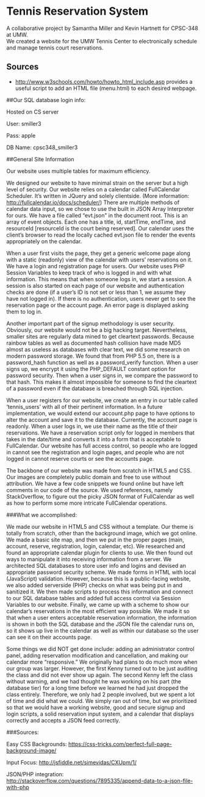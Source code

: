 # Tennis Reservation System

A collaborative project by Samantha Miller and Kevin Hartnett for CPSC-348 at UMW.  
We created a website for the UMW Tennis Center to electronically schedule and manage tennis court reservations.

## Sources

* http://www.w3schools.com/howto/howto_html_include.asp provides a useful script to add an HTML file (menu.html) to each desired webpage.

##Our SQL database login info:

Hosted on CS server

User: smiller3

Pass: apple

DB Name: cpsc348_smiller3

##General Site Information

Our website uses multiple tables for maximum efficiency.

We designed our website to have minimal strain on the server but a high level of security. Our website relies on a calendar called FullCalendar Scheduler. It’s written in JQuery and solely clientside. (More information: http://fullcalendar.io/docs/scheduler/) There are multiple methods of calendar data input, so we chose to use the built in JSON Array Interpreter for ours. We have a file called “evt.json” in the document root. This is an array of event objects. Each one has a title, id, startTime, endTime, and resourceId [resourceId is the court being reserved]. Our calendar uses the client’s browser to read the locally cached evt.json file to render the events appropriately on the calendar.

When a user first visits the page, they get a generic welcome page along with a static (readonly) view of the calendar with users’ reservations on it. We have a login and registration page for users. Our website uses PHP Session Variables to keep track of who is logged in and with what information. This means that when someone logs in, we start a session. A session is also started on each page of our website and authentication checks are done (if a user’s ID is not set or less than 1, we assume they have not logged in). If there is no authentication, users never get to see the reservation page or the account page. An error page is displayed asking them to log in.

Another important part of the signup methodology is user security. Obviously, our website would not be a big hacking target. Nevertheless, smaller sites are regularly data mined to get cleartext passwords. Because rainbow tables as well as documented hash collision have made MD5 almost as useless as databases with clear text, we did some research on modern password storage. We found that from PHP 5.5 on, there is a password_hash function as well as a password_verify function. When a user signs up, we encrypt it using the PHP_DEFAULT constant option for password security. Then when a user signs in, we compare the password to that hash. This makes it almost impossible for someone to find the cleartext of a password even if the database is breached through SQL injection.

When a user registers for our website, we create an entry in our table called ‘tennis_users’ with all of their pertinent information. In a future implementation, we would extend our account.php page to have options to alter the account and save it to the database. Currently, the account page is readonly. When a user logs in, we use their name as the title of their reservations. We have a reservation script only for logged in members that takes in the date/time and converts it into a form that is acceptable to FullCalendar. Our website has full access control, so people who are logged in cannot see the registration and login pages, and people who are not logged in cannot reserve courts or see the accounts page.

The backbone of our website was made from scratch in HTML5 and CSS. Our images are completely public domain and free to use without attribution. We have a few code snippets we found online but have left comments in our code of the source. We used references, namely StackOverflow, to figure out the picky JSON format of FullCalendar as well as how to perform some more intricate FullCalendar operations.


###What we accomplished:

We made our website in HTML5 and CSS without a template. Our theme is totally from scratch, other than the background image, which we got online. We made a basic site map, and then we put in the proper pages (main, account, reserve, registration, login, calendar, etc). We researched and found an appropriate calendar plugin for clients to use. We then found out ways to manipulate it into receiving information from a server. We architected SQL databases to store user info and logins and devised an appropriate password security scheme. We made forms in HTML with local (JavaScript) validation. However, because this is a public-facing website, we also added serverside (PHP) checks on what was being put in and sanitized it. We then made scripts to process this information and connect to our SQL database tables and added full access control via Session Variables to our website. Finally, we came up with a scheme to show our calendar’s reservations in the most efficient way possible. We made it so that when a user enters acceptable reservation information, the information is shown in both the SQL database and the JSON file the calendar runs on, so it shows up live in the calendar as well as within our database so the user can see it on their accounts page.

Some things we did NOT get done include: adding an administrator control panel, adding reservation modification and cancellation, and making our calendar more “responsive.” We originally had plans to do much more when our group was larger. However, the first Kenny turned out to be just auditing the class and did not ever show up again. The second Kenny left the class without warning, and we had thought he was working on his part (the database tier) for a long time before we learned he had just dropped the class entirely. Therefore, we only had 2 people involved, but we spent a lot of time and did what we could. We simply ran out of time, but we prioritized so that we would have a working website, good and secure signup and login scripts, a solid reservation input system, and a calendar that displays correctly and accepts a JSON feed correctly.


###Sources: 

Easy CSS Backgrounds: https://css-tricks.com/perfect-full-page-background-image/ 

Input Focus: http://jsfiddle.net/simevidas/CXUpm/1/

JSON/PHP integration: http://stackoverflow.com/questions/7895335/append-data-to-a-json-file-with-php

